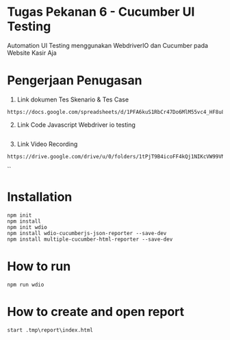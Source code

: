 # Tugas Pekanan 6 - Cucumber UI Testing
Automation UI Testing menggunakan WebdriverIO dan Cucumber pada Website Kasir Aja

# Pengerjaan Penugasan

1. Link dokumen Tes Skenario & Tes Case
```
https://docs.google.com/spreadsheets/d/1PFA6kuS1RbCr47Do6MlM55vc4_HF8u8h7tX6CMY43YQ/edit#gid=0
```
2. Link Code Javascript Webdriver io testing
```

```
3. Link Video Recording
```
https://drive.google.com/drive/u/0/folders/1tPjT9B4icoFF4kQj1NIKcVW99VNMCjem
```
``
# Installation
```
npm init
npm install
npm init wdio
npm install wdio-cucumberjs-json-reporter --save-dev
npm install multiple-cucumber-html-reporter --save-dev
```
# How to run
```
npm run wdio
```
# How to create and open report
```
start .tmp\report\index.html
```
